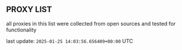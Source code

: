 ## PROXY LIST

all proxies in this list were collected from open sources and tested for functionality

last update: `2025-01-25 14:03:56.656409+00:00` UTC